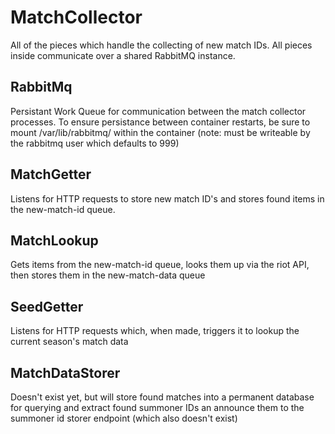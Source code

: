 # MatchCollector

All of the pieces which handle the collecting of new match IDs.  All pieces inside communicate over a shared RabbitMQ instance.

## RabbitMq

Persistant Work Queue for communication between the match collector processes.  To ensure persistance between container restarts, be sure to mount /var/lib/rabbitmq/ within the container (note: must be writeable by the rabbitmq user which defaults to 999)

## MatchGetter

Listens for HTTP requests to store new match ID's and stores found items in the new-match-id queue.

## MatchLookup

Gets items from the new-match-id queue, looks them up via the riot API, then stores them in the new-match-data queue

## SeedGetter

Listens for HTTP requests which, when made, triggers it to lookup the current season's match data

## MatchDataStorer

Doesn't exist yet, but will store found matches into a permanent database for querying and extract found summoner IDs an announce them to the summoner id storer endpoint (which also doesn't exist)
